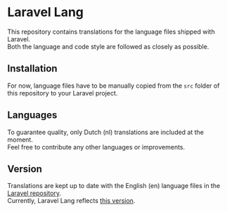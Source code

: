 # Laravel Lang

This repository contains translations for the language files shipped with Laravel.  
Both the language and code style are followed as closely as possible.

## Installation

For now, language files have to be manually copied from the `src` folder of this repository to your Laravel project.

## Languages

To guarantee quality, only Dutch (nl) translations are included at the moment.  
Feel free to contribute any other languages or improvements.

## Version

Translations are kept up to date with the English (en) language files in the [Laravel repository](https://github.com/laravel/laravel).  
Currently, Laravel Lang reflects [this version](https://github.com/laravel/laravel/tree/db596ba02aaedd925be3dd3c51d486355da277db/resources/lang).
